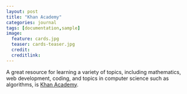 ```yaml
---
layout: post
title: "Khan Academy"
categories: journal
tags: [documentation,sample]
image:
  feature: cards.jpg
  teaser: cards-teaser.jpg
  credit:
  creditlink:
---
```


A great resource for learning a variety of topics, including mathematics, web development, coding, and topics in computer science such as algorithms, is [Khan Academy](https://www.khanacademy.org/).
